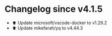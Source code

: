 # Changelog since v4.1.5
- ⬆️ Update microsoft/vscode-docker to v1.29.2 
- ⬆️ Update mikefarah/yq to v4.44.3 
